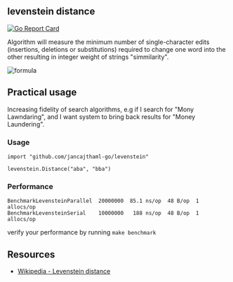 ## levenstein distance

[![Go Report Card](https://goreportcard.com/badge/jancajthaml-go/levenstein)](https://goreportcard.com/report/jancajthaml-go/levenstein)

Algorithm will measure the minimum number of single-character edits (insertions, deletions or substitutions) required to change one word into the other resulting in integer weight of strings "simmilarity".

![formula](https://wikimedia.org/api/rest_v1/media/math/render/svg/f0a48ecfc9852c042382fdc33c19e11a16948e85)

## Practical usage

Increasing fidelity of search algorithms, e.g if I search for "Mony Lawndaring", and I want system to bring back results for "Money Laundering".

### Usage ###

```
import "github.com/jancajthaml-go/levenstein"

levenstein.Distance("aba", "bba")
```

### Performance ###

```
BenchmarkLevensteinParallel  20000000  85.1 ns/op  48 B/op  1 allocs/op
BenchmarkLevensteinSerial    10000000   188 ns/op  48 B/op  1 allocs/op
```

verify your performance by running `make benchmark`

## Resources

* [Wikipedia - Levenstein distance](https://en.wikipedia.org/wiki/Levenshtein_distance)
